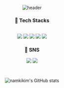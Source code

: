 <div align="center">

![header](https://capsule-render.vercel.app/api?type=rounded&color=auto&height=300&section=header&text=Namki's%20Github!&fontSize=90)
  
### 🔨 Tech Stacks

<br/>

<img src="https://img.shields.io/badge/JAVA-007396?style=flat-square&logo=Java&logoColor=white">
<img src="https://img.shields.io/badge/MySQL-4479A1?style=flat-square&logo=MySQL&logoColor=white">
<img src="https://img.shields.io/badge/Spring-6DB33F?style=flat-square&logo=Spring&logoColor=white">
<img src="https://img.shields.io/badge/Spring Boot-6DB33F?style=flat-square&logo=Spring Boot&logoColor=white">
<img src="https://img.shields.io/badge/Hibernate-59666C?style=flat-square&logo=Hibernate&logoColor=white">

<br/>

### 📮 SNS

<a href="https://instagram.com/nam_kkki?igshid=OGQ5ZDc2ODk2ZA==" target="_blank"><img src="https://img.shields.io/badge/NAM_KKKI-E4405F?style=flat-square&logo=Instagram&logoColor=white"/></a> <a href="" target="_blank"><img src="https://img.shields.io/badge/a49494273@gmail.com-EA4335?style=flat-square&logo=Gmail&logoColor=white"/></a>

<br/>


![namkikim's GitHub stats](https://github-readme-stats.vercel.app/api?username=namkikim0718&show_icons=true&theme=radical)
